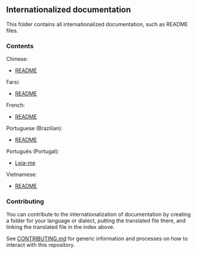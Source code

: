 Internationalized documentation
--------------------------------

This folder contains all internationalized documentation, such as README files.

### Contents

Chinese:

- [README](zh_CN/README.md)

Farsi:

- [README](fa_IR/README.md)

French:

- [README](fr/README.md)

Portuguese (Brazilian):

- [README](pt_BR/README.md)

Português (Portugal):

- [Leia-me](pt_PT/README.md)

Vietnamese:

- [README](vi_VN/README.md)

### Contributing

You can contribute to the internationalization of documentation by creating a
folder for your language or dialect, putting the translated file there, and
linking the translated file in the index above.

See [CONTRIBUTING.md](../../CONTRIBUTING.md) for generic information and
processes on how to interact with this repository.
